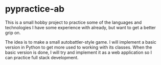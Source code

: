 # pypractice-ab

This is a small hobby project to practice some of the languages and technologies I have some experience with already, but want to get a better grip on.

The idea is to make a small autobattler-style game. I will implement a basic version in Python to get more used to working with its classes. When the basic version is done, I will try and implement it as a web application so I can practice full stack development.
